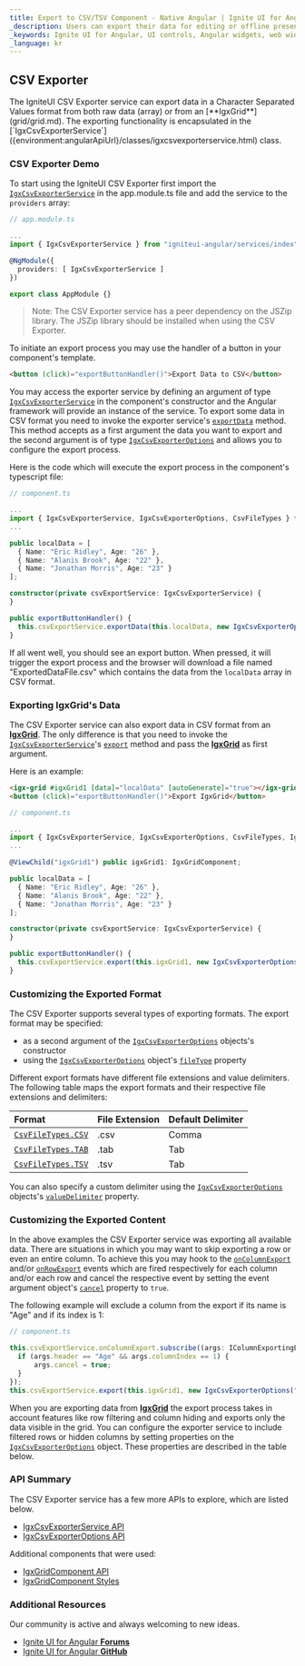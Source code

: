 ```yaml
---
title: Export to CSV/TSV Component - Native Angular | Ignite UI for Angular
_description: Users can export their data for editing or offline presentation can do so in CSV or TSV format with the Export to CSV/TSV Ignite UI for Angular component.
_keywords: Ignite UI for Angular, UI controls, Angular widgets, web widgets, UI widgets, Angular, Native Angular Components, Native Angular Components Suite, Native Angular Controls, Native Angular Components Library, Angular Grid, Angular Data Grid, Angular Grid Control, Angular Grid Component, CSV Export, TSV Export
_language: kr
---
```


## CSV Exporter

<p class="highlight">
The IgniteUI CSV Exporter service can export data in a Character Separated Values format from both raw data (array) or from an [**IgxGrid**](grid/grid.md).
The exporting functionality is encapsulated in the [`IgxCsvExporterService`]({environment:angularApiUrl}/classes/igxcsvexporterservice.html) class.</p>
<div class="divider"></div>

### CSV Exporter Demo


<code-view style="height: 150px;" 
           data-demos-base-url="{environment:demosBaseUrl}" 
           iframe-src="{environment:demosBaseUrl}/services/export-csv" >
</code-view>

<div class="divider--half"></div>

To start using the IgniteUI CSV Exporter first import the [`IgxCsvExporterService`]({environment:angularApiUrl}/classes/igxcsvexporterservice.html) in the app.module.ts file and add the service to the `providers` array:

```typescript
// app.module.ts

...
import { IgxCsvExporterService } from "igniteui-angular/services/index";

@NgModule({
  providers: [ IgxCsvExporterService ]
})

export class AppModule {}
```

> Note: The CSV Exporter service has a peer dependency on the JSZip library. The JSZip library should be installed when using the CSV Exporter.

To initiate an export process you may use the handler of a button in your component's template.

```html
<button (click)="exportButtonHandler()">Export Data to CSV</button>
```

You may access the exporter service by defining an argument of type [`IgxCsvExporterService`]({environment:angularApiUrl}/classes/igxcsvexporterservice.html) in the component's constructor and the Angular framework will provide an instance of the service. To export some data in CSV format you need to invoke the exporter service's [`exportData`]({environment:angularApiUrl}/classes/igxcsvexporterservice.html#exportdata) method. This method accepts as a first argument the data you want to export and the second argument is of type [`IgxCsvExporterOptions`]({environment:angularApiUrl}/classes/igxcsvexporteroptions.html) and allows you to configure the export process.

Here is the code which will execute the export process in the component's typescript file:

```typescript
// component.ts

...
import { IgxCsvExporterService, IgxCsvExporterOptions, CsvFileTypes } from "igniteui-angular/services/index";
...

public localData = [
  { Name: "Eric Ridley", Age: "26" },
  { Name: "Alanis Brook", Age: "22" },
  { Name: "Jonathan Morris", Age: "23" }
];

constructor(private csvExportService: IgxCsvExporterService) {
}

public exportButtonHandler() {
  this.csvExportService.exportData(this.localData, new IgxCsvExporterOptions("ExportedDataFile"), CsvFileTypes.CSV);
}

```

If all went well, you should see an export button. When pressed, it will trigger the export process and the browser will download a file named "ExportedDataFile.csv" which contains the data from the `localData` array in CSV format. 


### Exporting IgxGrid's Data

The CSV Exporter service can also export data in CSV format from an [**IgxGrid**](grid/grid.md). The only difference is that you need to invoke the 
[`IgxCsvExporterService`]({environment:angularApiUrl}/classes/igxcsvexporterservice.html)'s [`export`]({environment:angularApiUrl}/classes/igxcsvexporterservice.html#export) method and pass the [**IgxGrid**](grid/grid.md) as first argument.

Here is an example:

```html
<igx-grid #igxGrid1 [data]="localData" [autoGenerate]="true"></igx-grid>
<button (click)="exportButtonHandler()">Export IgxGrid</button>
```

```typescript
// component.ts

...
import { IgxCsvExporterService, IgxCsvExporterOptions, CsvFileTypes, IgxGridComponent } from 'igniteui-angular';
...

@ViewChild("igxGrid1") public igxGrid1: IgxGridComponent;

public localData = [
  { Name: "Eric Ridley", Age: "26" },
  { Name: "Alanis Brook", Age: "22" },
  { Name: "Jonathan Morris", Age: "23" }
];

constructor(private csvExportService: IgxCsvExporterService) {
}

public exportButtonHandler() {
  this.csvExportService.export(this.igxGrid1, new IgxCsvExporterOptions("ExportedDataFile", CsvFileTypes.CSV));
}

```


<code-view style="height: 300px;" 
           data-demos-base-url="{environment:demosBaseUrl}" 
           iframe-src="{environment:demosBaseUrl}/services/export-csv-sample-1" >
</code-view>



### Customizing the Exported Format

The CSV Exporter supports several types of exporting formats. The export format may be specified:
* as a second argument of the [`IgxCsvExporterOptions`]({environment:angularApiUrl}/classes/igxcsvexporteroptions.html) objects's constructor
* using the [`IgxCsvExporterOptions`]({environment:angularApiUrl}/classes/igxcsvexporteroptions.html) object's [`fileType`]({environment:angularApiUrl}/classes/igxcsvexporteroptions.html#filetype) property

Different export formats have different file extensions and value delimiters. The following table maps the export formats and their respective file extensions and delimiters:

| Format | File Extension | Default Delimiter |
| :--- | :--- | :--- |
| [`CsvFileTypes.CSV`]({environment:angularApiUrl}/enums/csvfiletypes.html#csv) | .csv | Comma |
| [`CsvFileTypes.TAB`]({environment:angularApiUrl}/enums/csvfiletypes.html#tab) | .tab | Tab |
| [`CsvFileTypes.TSV`]({environment:angularApiUrl}/enums/csvfiletypes.html#tsv) | .tsv | Tab |

<div class="divider--half"></div>

You can also specify a custom delimiter using the [`IgxCsvExporterOptions`]({environment:angularApiUrl}/classes/igxcsvexporteroptions.html) objects's [`valueDelimiter`]({environment:angularApiUrl}/classes/igxcsvexporteroptions.html#valuedelimiter) property.

### Customizing the Exported Content

In the above examples the CSV Exporter service was exporting all available data. There are situations in which you may want to skip exporting a row or even an entire column. To achieve this you may hook to the [`onColumnExport`]({environment:angularApiUrl}/classes/igxcsvexporterservice.html#oncolumnexport) and/or [`onRowExport`]({environment:angularApiUrl}/classes/igxcsvexporterservice.html#onrowexport) events which are fired respectively for each column and/or each row and cancel the respective event by setting the event argument object's [`cancel`]({environment:angularApiUrl}/interfaces/irowexportingeventargs.html#cancel) property to `true`.

The following example will exclude a column from the export if its name is "Age" and if its index is 1:

```typescript
// component.ts

this.csvExportService.onColumnExport.subscribe((args: IColumnExportingEventArgs) => {
  if (args.header == "Age" && args.columnIndex == 1) {
      args.cancel = true;
  }
});
this.csvExportService.export(this.igxGrid1, new IgxCsvExporterOptions("ExportedDataFile"));
```

When you are exporting data from [**IgxGrid**](grid/grid.md) the export process takes in account features like row filtering and column hiding and exports only the data visible in the grid. You can configure the exporter service to include filtered rows or hidden columns by setting properties on the [`IgxCsvExporterOptions`]({environment:angularApiUrl}/classes/igxcsvexporteroptions.html) object. These properties are described in the table below.

### API Summary

The CSV Exporter service has a few more APIs to explore, which are listed below.

* [IgxCsvExporterService API]({environment:angularApiUrl}/classes/igxcsvexporterservice.html)
* [IgxCsvExporterOptions API]({environment:angularApiUrl}/classes/igxcsvexporteroptions.html)

Additional components that were used:

* [IgxGridComponent API]({environment:angularApiUrl}/classes/igxgridcomponent.html)
* [IgxGridComponent Styles]({environment:sassApiUrl}/index.html#function-igx-grid-theme)

<div class="divider"></div>

### Additional Resources

<div class="divider--half"></div>
Our community is active and always welcoming to new ideas.

* [Ignite UI for Angular **Forums**](https://www.infragistics.com/community/forums/f/ignite-ui-for-angular)
* [Ignite UI for Angular **GitHub**](https://github.com/IgniteUI/igniteui-angular)
